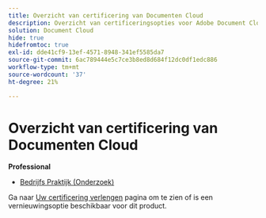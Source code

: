 ```yaml
---
title: Overzicht van certificering van Documenten Cloud
description: Overzicht van certificeringsopties voor Adobe Document Cloud
solution: Document Cloud
hide: true
hidefromtoc: true
exl-id: dde41cf9-13ef-4571-8948-341ef5585da7
source-git-commit: 6ac789444e5c7ce3b8ed8d684f12dc0df1edc886
workflow-type: tm+mt
source-wordcount: '37'
ht-degree: 21%

---
```


# Overzicht van certificering van Documenten Cloud

**Professional**

* [Bedrijfs Praktijk (Onderzoek)](/help/certifications/adc/adc-p-business.md) <!--AD0-??-->

Ga naar [Uw certificering verlengen](/help/certifications/renew.md) pagina om te zien of is een vernieuwingsoptie beschikbaar voor dit product.
